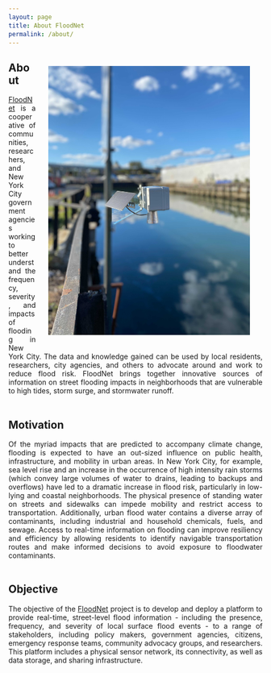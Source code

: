 ```yaml
---
layout: page
title: About FloodNet
permalink: /about/
---
```


<img style="padding: 25px; float: right;" src="/assets/images/gowanus-sensor.jpg" width="400">

<div align="justify">
 <h2>About</h2>
  <a href="https://www.floodnet.nyc/">FloodNet</a> is a cooperative of communities, researchers, and New York City government agencies working to better understand the frequency, severity, and impacts of flooding in New York City. The data and knowledge gained can be used by local residents, researchers, city agencies, and others to advocate around and work to reduce flood risk. FloodNet brings together innovative sources of information on street flooding impacts in neighborhoods that are vulnerable to high tides, storm surge, and stormwater runoff.
  <br>
  <br>
</div>

<div align="justify">
  <h2>Motivation</h2>
Of the myriad impacts that are predicted to accompany climate change, flooding is expected to have an out-sized influence on public health, infrastructure, and mobility in urban areas. In New York City, for example, sea level rise and an increase in the occurrence of high intensity rain storms (which convey large volumes of water to drains, leading to backups and overflows) have led to a dramatic increase in flood risk, particularly in low-lying and coastal neighborhoods. The physical presence of standing water on streets and sidewalks can impede mobility and restrict access to transportation. Additionally, urban flood water contains a diverse array of contaminants, including industrial and household chemicals, fuels, and sewage. Access to real-time information on flooding can improve resiliency and efficiency by allowing residents to identify navigable transportation routes and make informed decisions to avoid exposure to floodwater contaminants.
  <br>
  <br>
</div>

<div align="justify">  
	<h2>Objective</h2>
  The objective of the <a href="https://www.floodnet.nyc/">FloodNet</a> project is to develop and deploy a platform to provide real-time, street-level flood information - including the presence, frequency, and severity of local surface flood events - to a range of stakeholders, including policy makers, government agencies, citizens, emergency response teams, community advocacy groups, and researchers. This platform includes a physical sensor network, its connectivity, as well as data storage, and sharing infrastructure.
	<br>
  <br>
</div>

